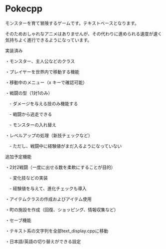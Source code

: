 # Pokecpp
モンスターを育て冒険するゲームです。テキストベースとなります。

そのためおしゃれなアニメはありませんが、その代わりに進められる速度が速く気持ちよく進行できるようになっています。


実装済み

・モンスター、主人公などのクラス

・プレイヤーを世界内で移動する機能

・移動中のメニュー（x キーで確認可能）

・戦闘の型（1対1のみ）

　- ダメージを与える技のみ機能する
 
　- 戦闘から逃走できる
 
　- モンスターの入れ替え
 
・レベルアップの処理（新技チェックなど）

　- ただし、戦闘中に経験値がまだ入るようになっていない


追加予定機能

・2対2戦闘（一度に出せる数を柔軟にすることが目的）

　- 変化技などの実装
 
　- 経験値を与えて、進化チェックも導入
 
・アイテムクラスの作成およびアイテム使用

・町の施設を作成（回復、ショッピング、情報収集など）

・セーブ機能

・テキスト系の文字列を全部text_display.cppに移動

・日本語/英語の切り替えができる設定
